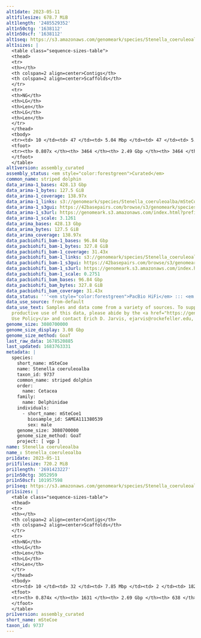 ```yaml
---
alt1date: 2023-05-11
alt1filesize: 678.7 MiB
alt1length: '2485529352'
alt1n50ctg: '1638112'
alt1n50scf: '1638112'
alt1seq: https://s3.amazonaws.com/genomeark/species/Stenella_coeruleoalba/mSteCoe1/assembly_curated/mSteCoe1.alt.cur.20230511.fasta.gz
alt1sizes: |
  <table class="sequence-sizes-table">
  <thead>
  <tr>
  <th></th>
  <th colspan=2 align=center>Contigs</th>
  <th colspan=2 align=center>Scaffolds</th>
  </tr>
  <tr>
  <th>NG</th>
  <th>LG</th>
  <th>Len</th>
  <th>LG</th>
  <th>Len</th>
  </tr>
  </thead>
  <tbody>
  <tr><td> 10 </td><td> 47 </td><td> 5.04 Mbp </td><td> 47 </td><td> 5.04 Mbp </td></tr><tr><td> 20 </td><td> 119 </td><td> 3.79 Mbp </td><td> 119 </td><td> 3.79 Mbp </td></tr><tr><td> 30 </td><td> 211 </td><td> 2.94 Mbp </td><td> 211 </td><td> 2.94 Mbp </td></tr><tr><td> 40 </td><td> 333 </td><td> 2.22 Mbp </td><td> 333 </td><td> 2.22 Mbp </td></tr><tr style="background-color:#cccccc;"><td> 50 </td><td> 495 </td><td> 1.64 Mbp </td><td> 495 </td><td> 1.64 Mbp </td></tr><tr><td> 60 </td><td> 724 </td><td> 1.12 Mbp </td><td> 724 </td><td> 1.12 Mbp </td></tr><tr><td> 70 </td><td> 1091 </td><td> 0.61 Mbp </td><td> 1091 </td><td> 0.61 Mbp </td></tr><tr><td> 80 </td><td> 2598 </td><td> 39.91 Kbp </td><td> 2598 </td><td> 39.91 Kbp </td></tr><tr><td> 90 </td><td> 0 </td><td>  </td><td> 0 </td><td>  </td></tr><tr><td> 100 </td><td> 0 </td><td>  </td><td> 0 </td><td>  </td></tr></tbody>
  <tfoot>
  <tr><th> 0.807x </th><th> 3464 </th><th> 2.49 Gbp </th><th> 3464 </th><th> 2.49 Gbp </th></tr>
  </tfoot>
  </table>
alt1version: assembly_curated
assembly_status: <em style="color:forestgreen">Curated</em>
common_name: striped dolphin
data_arima-1_bases: 428.13 Gbp
data_arima-1_bytes: 127.5 GiB
data_arima-1_coverage: 138.97x
data_arima-1_links: s3://genomeark/species/Stenella_coeruleoalba/mSteCoe1/genomic_data/arima/<br>
data_arima-1_s3gui: https://42basepairs.com/browse/s3/genomeark/species/Stenella_coeruleoalba/mSteCoe1/genomic_data/arima/
data_arima-1_s3url: https://genomeark.s3.amazonaws.com/index.html?prefix=species/Stenella_coeruleoalba/mSteCoe1/genomic_data/arima/
data_arima-1_scale: 3.1261
data_arima_bases: 428.13 Gbp
data_arima_bytes: 127.5 GiB
data_arima_coverage: 138.97x
data_pacbiohifi_bam-1_bases: 96.84 Gbp
data_pacbiohifi_bam-1_bytes: 327.8 GiB
data_pacbiohifi_bam-1_coverage: 31.43x
data_pacbiohifi_bam-1_links: s3://genomeark/species/Stenella_coeruleoalba/mSteCoe1/genomic_data/pacbio_hifi/<br>
data_pacbiohifi_bam-1_s3gui: https://42basepairs.com/browse/s3/genomeark/species/Stenella_coeruleoalba/mSteCoe1/genomic_data/pacbio_hifi/
data_pacbiohifi_bam-1_s3url: https://genomeark.s3.amazonaws.com/index.html?prefix=species/Stenella_coeruleoalba/mSteCoe1/genomic_data/pacbio_hifi/
data_pacbiohifi_bam-1_scale: 0.2751
data_pacbiohifi_bam_bases: 96.84 Gbp
data_pacbiohifi_bam_bytes: 327.8 GiB
data_pacbiohifi_bam_coverage: 31.43x
data_status: '''<em style="color:forestgreen">PacBio HiFi</em> ::: <em style="color:forestgreen">Arima</em>'''
data_use_source: from-default
data_use_text: Samples and data come from a variety of sources. To support fair and
  productive use of this data, please abide by the <a href="https://genome10k.soe.ucsc.edu/data-use-policies/">Data
  Use Policy</a> and contact Erich D. Jarvis, ejarvis@rockefeller.edu, with any questions.
genome_size: 3080700000
genome_size_display: 3.08 Gbp
genome_size_method: GoaT
last_raw_data: 1678520885
last_updated: 1683763331
metadata: |
  species:
    short_name: mSteCoe
    name: Stenella coeruleoalba
    taxon_id: 9737
    common_name: striped dolphin
    order:
      name: Cetacea
    family:
      name: Delphinidae
    individuals:
      - short_name: mSteCoe1
        biosample_id: SAMEA111380539
        sex: male
    genome_size: 3080700000
    genome_size_method: GoaT
    project: [ vgp ]
name: Stenella coeruleoalba
name_: Stenella_coeruleoalba
pri1date: 2023-05-11
pri1filesize: 720.2 MiB
pri1length: '2691423227'
pri1n50ctg: 3052959
pri1n50scf: 101957598
pri1seq: https://s3.amazonaws.com/genomeark/species/Stenella_coeruleoalba/mSteCoe1/assembly_curated/mSteCoe1.pri.cur.20230511.fasta.gz
pri1sizes: |
  <table class="sequence-sizes-table">
  <thead>
  <tr>
  <th></th>
  <th colspan=2 align=center>Contigs</th>
  <th colspan=2 align=center>Scaffolds</th>
  </tr>
  <tr>
  <th>NG</th>
  <th>LG</th>
  <th>Len</th>
  <th>LG</th>
  <th>Len</th>
  </tr>
  </thead>
  <tbody>
  <tr><td> 10 </td><td> 32 </td><td> 7.85 Mbp </td><td> 2 </td><td> 182.66 Mbp </td></tr><tr><td> 20 </td><td> 78 </td><td> 5.86 Mbp </td><td> 4 </td><td> 150.01 Mbp </td></tr><tr><td> 30 </td><td> 136 </td><td> 4.70 Mbp </td><td> 6 </td><td> 128.08 Mbp </td></tr><tr><td> 40 </td><td> 209 </td><td> 3.87 Mbp </td><td> 9 </td><td> 111.29 Mbp </td></tr><tr style="background-color:#cccccc;"><td> 50 </td><td> 299 </td><td style="background-color:#88ff88;"> 3.05 Mbp </td><td> 12 </td><td style="background-color:#88ff88;"> 101.96 Mbp </td></tr><tr><td> 60 </td><td> 419 </td><td> 2.21 Mbp </td><td> 15 </td><td> 89.82 Mbp </td></tr><tr><td> 70 </td><td> 584 </td><td> 1.53 Mbp </td><td> 18 </td><td> 80.98 Mbp </td></tr><tr><td> 80 </td><td> 855 </td><td> 0.82 Mbp </td><td> 41 </td><td> 2.18 Mbp </td></tr><tr><td> 90 </td><td> 0 </td><td>  </td><td> 0 </td><td>  </td></tr><tr><td> 100 </td><td> 0 </td><td>  </td><td> 0 </td><td>  </td></tr></tbody>
  <tfoot>
  <tr><th> 0.874x </th><th> 1631 </th><th> 2.69 Gbp </th><th> 638 </th><th> 2.69 Gbp </th></tr>
  </tfoot>
  </table>
pri1version: assembly_curated
short_name: mSteCoe
taxon_id: 9737
---
```

